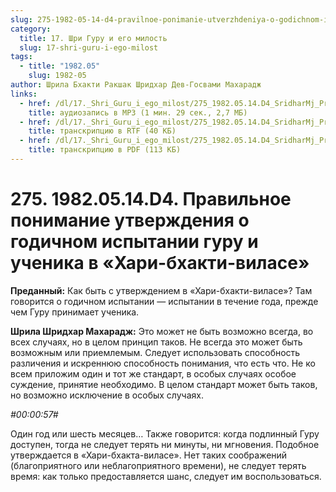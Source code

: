 ```yaml
---
slug: 275-1982-05-14-d4-pravilnoe-ponimanie-utverzhdeniya-o-godichnom-ispytanii-guru-i-uchenika-v-hari-bhakti-vilase
category:
  title: 17. Шри Гуру и его милость
  slug: 17-shri-guru-i-ego-milost
tags:
  - title: "1982.05"
    slug: 1982-05
author: Шрила Бхакти Ракшак Шридхар Дев-Госвами Махарадж
links:
  - href: /dl/17._Shri_Guru_i_ego_milost/275_1982.05.14.D4_SridharMj_Pravilnoe_ponimanie_utverzhdenija_o_godichnom_ispytanii_guru_i_uchenika_v_Hari-bhakti-vilase.mp3
    title: аудиозапись в MP3 (1 мин. 29 сек., 2,7 МБ)
  - href: /dl/17._Shri_Guru_i_ego_milost/275_1982.05.14.D4_SridharMj_Pravilnoe_ponimanie_utverzhdenija_o_godichnom_ispytanii_guru_i_uchenika_v_Hari-bhakti-vilase.rtf
    title: транскрипцию в RTF (40 КБ)
  - href: /dl/17._Shri_Guru_i_ego_milost/275_1982.05.14.D4_SridharMj_Pravilnoe_ponimanie_utverzhdenija_o_godichnom_ispytanii_guru_i_uchenika_v_Hari-bhakti-vilase.pdf
    title: транскрипцию в PDF (113 КБ)
---
```


# 275. 1982.05.14.D4. Правильное понимание утверждения о годичном испытании гуру и ученика в «Хари-бхакти-виласе»

**Преданный:** Как быть с утверждением в «Хари-бхакти-виласе»? Там говорится о годичном испытании — испытании в течение года, прежде чем Гуру принимает ученика.

**Шрила Шридхар Махарадж:** Это может не быть возможно всегда, во всех случаях, но в целом принцип таков. Не всегда это может быть возможным или приемлемым. Следует использовать способность различения и искреннюю способность понимания, что есть что. Не ко всем приложим один и тот же стандарт, в особых случаях особое суждение, принятие необходимо. В целом стандарт может быть таков, но возможно исключение в особых случаях.

*#00:00:57#*

Один год или шесть месяцев… Также говорится: когда подлинный Гуру доступен, тогда не следует терять ни минуты, ни мгновения. Подобное утверждается в «Хари-бхакта-виласе». Нет таких соображений (благоприятного или неблагоприятного времени), не следует терять время: как только предоставляется шанс, следует им воспользоваться.

